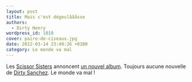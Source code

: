 ```yaml
---
layout: post
title: Mais c'est dégeulâââsse
authors:
  - Dirty Henry
wordpress_id: 1010
cover: paire-de-ciseaux.jpg
date: 2012-03-14 23:49:26 +0100
category: Le monde va mal
---
```


Les
[Scissor Sisters](http://www.urbandictionary.com/define.php?term=scissor%20sisters)
annoncent
[un nouvel album](https://pitchfork.com/news/45742-scissor-sisters-announce-new-album/).
Toujours aucune nouvelle de
[Dirty Sanchez](http://www.urbandictionary.com/define.php?term=dirty+sanchez).
Le monde va mal !
